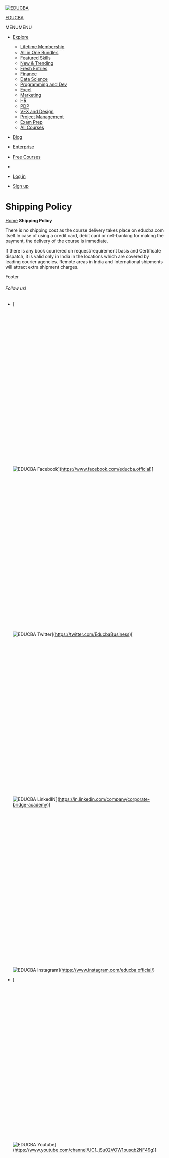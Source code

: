      

[![EDUCBA](https://cdn.educba.com/academy/wp-content/uploads/2023/06/mobile_website_logo_transparent_background.png)](https://www.educba.com/)

[EDUCBA](https://www.educba.com/)

MENUMENU

* [Explore](https://www.educba.com/explore/)
    * [Lifetime Membership](https://www.educba.com/all-in-one/)
    * [All in One Bundles](https://www.educba.com/all-in-one-bundles/)
    * [Featured Skills](https://www.educba.com/featured-skills/)
    * [New & Trending](https://www.educba.com/new-trending/courses/)
    * [Fresh Entries](https://www.educba.com/fresh-entries/)
    * [Finance](https://www.educba.com/finance/courses/)
    * [Data Science](https://www.educba.com/data-science/courses/)
    * [Programming and Dev](https://www.educba.com/software-development/courses/)
    * [Excel](https://www.educba.com/excel/courses/)
    * [Marketing](https://www.educba.com/marketing/courses/)
    * [HR](https://www.educba.com/human-resource/courses/)
    * [PDP](https://www.educba.com/personal-development/courses/)
    * [VFX and Design](https://www.educba.com/design/courses/)
    * [Project Management](https://www.educba.com/project-management/courses/)
    * [Exam Prep](https://www.educba.com/exam-prep/)
    * [All Courses](https://www.educba.com/courses/)
* [Blog](https://www.educba.com/blog/)
* [Enterprise](https://www.educba.com/enterprise/)
* [Free Courses](https://www.educba.com/skillup-101free/)
*  
    
* [Log in](#)
* [Sign up](https://www.educba.com/sign-up/)

Shipping Policy
===============

[Home](https://www.educba.com/) **Shipping Policy**

There is no shipping cost as the course delivery takes place on educba.com itself.In case of using a credit card, debit card or net-banking for making the payment, the delivery of the course is immediate.

If there is any book couriered on request/requirement basis and Certificate dispatch, it is valid only in India in the locations which are covered by leading courier agencies. Remote areas in India and International shipments will attract extra shipment charges.

Footer

###### Follow us!

* [![EDUCBA Facebook](data:image/svg+xml,%3Csvg%20xmlns='http://www.w3.org/2000/svg'%20viewBox='0%200%2040%2041'%3E%3C/svg%3E "EDUCBA Facebook")
    
    ![EDUCBA Facebook](https://cdn.educba.com/academy/wp-content/uploads/2022/06/facebook9.png "EDUCBA Facebook")](https://www.facebook.com/educba.official)[![EDUCBA Twitter](data:image/svg+xml,%3Csvg%20xmlns='http://www.w3.org/2000/svg'%20viewBox='0%200%2040%2041'%3E%3C/svg%3E "EDUCBA Twitter")
    
    ![EDUCBA Twitter](https://cdn.educba.com/academy/wp-content/uploads/2023/11/twitter_social.png "EDUCBA Twitter")](https://twitter.com/EducbaBusiness)[![EDUCBA LinkedIN](data:image/svg+xml,%3Csvg%20xmlns='http://www.w3.org/2000/svg'%20viewBox='0%200%2040%2041'%3E%3C/svg%3E "EDUCBA LinkedIN")
    
    ![EDUCBA LinkedIN](https://cdn.educba.com/academy/wp-content/uploads/2022/06/linkedin9.png "EDUCBA LinkedIN")](https://in.linkedin.com/company/corporate-bridge-academy)[![EDUCBA Instagram](data:image/svg+xml,%3Csvg%20xmlns='http://www.w3.org/2000/svg'%20viewBox='0%200%2040%2041'%3E%3C/svg%3E "EDUCBA Instagram")
    
    ![EDUCBA Instagram](https://cdn.educba.com/academy/wp-content/uploads/2022/06/instagram9.png "EDUCBA Instagram")](https://www.instagram.com/educba.official/)
* [![EDUCBA Youtube](data:image/svg+xml,%3Csvg%20xmlns='http://www.w3.org/2000/svg'%20viewBox='0%200%2040%2041'%3E%3C/svg%3E "EDUCBA Youtube")
    
    ![EDUCBA Youtube](https://cdn.educba.com/academy/wp-content/uploads/2022/06/youtube9.png "EDUCBA Youtube")](https://www.youtube.com/channel/UC1_jSu02VOW1pusqb2NF49g)[![EDUCBA Coursera](data:image/svg+xml,%3Csvg%20xmlns='http://www.w3.org/2000/svg'%20viewBox='0%200%2040%2041'%3E%3C/svg%3E "EDUCBA Coursera")
    
    ![EDUCBA Coursera](https://cdn.educba.com/academy/wp-content/uploads/2023/12/coursera-icon.png "EDUCBA Coursera")](https://www.coursera.org/educba)[![EDUCBA Udemy](data:image/svg+xml,%3Csvg%20xmlns='http://www.w3.org/2000/svg'%20viewBox='0%200%2040%2041'%3E%3C/svg%3E "EDUCBA Udemy")
    
    ![EDUCBA Udemy](https://cdn.educba.com/academy/wp-content/uploads/2023/12/udemy-icon.png "EDUCBA Udemy")](https://www.udemy.com/user/premananda-suna/)

###### APPS

[![EDUCBA Android App](data:image/svg+xml,%3Csvg%20xmlns='http://www.w3.org/2000/svg'%20viewBox='0%200%20646%20250'%3E%3C/svg%3E "EDUCBA Android App")

![EDUCBA Android App](https://cdn.educba.com/images/educba-google-play-badge.png "EDUCBA Android App")](https://play.google.com/store/apps/details?id=com.educba.www)[![EDUCBA iOS App](data:image/svg+xml,%3Csvg%20xmlns='http://www.w3.org/2000/svg'%20viewBox='0%200%20646%20250'%3E%3C/svg%3E "EDUCBA iOS App")

![EDUCBA iOS App](https://cdn.educba.com/images/educba-app-store-ios.png "EDUCBA iOS App")](https://apps.apple.com/us/app/educba-learning-app/id1341654580)

###### Company

* [About us](https://www.educba.com/about-us/?source=footer)
* [Alumni Speak](https://www.educba.com/reviews/?source=footer)
* [Contact Us](https://www.educba.com/contact-us/?source=footer)
* [Log in](https://www.educba.com/login/?source=footer)
* [Sign up](https://www.educba.com/sign-up/?source=footer)

###### Work with us

* [Careers](https://www.educba.com/careers/?source=footer)
* [Become an Instructor](https://www.educba.com/instructors/?source=footer)

###### EDUCBA for Enterprise

* [Enterprise Solutions](https://www.educba.com/enterprise/?source=footer)
* [Explore Programs](https://www.educba.com/explore/?source=footer)
* [Free Courses](https://www.educba.com/skillup-101free/?source=footer)
* [Free Tutorials](https://www.educba.com/tutorials/?source=footer)
* [EDUCBA at Coursera](https://www.coursera.org/educba)
* [EDUCBA at Udemy](https://www.udemy.com/user/premananda-suna/)

###### Resources

* [Blog](https://www.educba.com/blog/?source=footer)
* [Self-Paced Training](https://www.educba.com/courses/?source=footer)
* [ExamTurf](https://www.examturf.com/?source=footer)
* [Verifiable Certificate](https://www.educba.com/verifiable-certificate/?source=footer)
* [Popular Skills Catalogue](https://www.educba.com/popular-skills-catalogue/?source=footer)
* [Exam Prep Catalogue](https://www.educba.com/exam-prep-catalogue/?source=footer)

###### Popular Categories

* [Lifetime Membership](https://www.educba.com/lifetime-membership/?source=footer)
* [All in One Bundles](https://www.educba.com/all-in-one-bundles/?source=footer)
* [Featured Skills](https://www.educba.com/featured-skills/?source=footer)
* [New & Trending](https://www.educba.com/new-trending/courses/?source=footer)
* [Fresh Entries](https://www.educba.com/fresh-entries/?source=footer)
* [Finance](https://www.educba.com/finance/courses/?source=footer)
* [Data Science](https://www.educba.com/data-science/courses/?source=footer)
* [Programming and Dev](https://www.educba.com/software-development/courses/?source=footer)
* [Excel](https://www.educba.com/excel/courses/?source=footer)
* [Marketing](https://www.educba.com/marketing/courses/?source=footer)
* [HR](https://www.educba.com/human-resource/courses/?source=footer)
* [PDP](https://www.educba.com/personal-development/courses/?source=footer)
* [VFX and Design](https://www.educba.com/design/courses/?source=footer)
* [Project Management](https://www.educba.com/project-management/courses/?source=footer)
* [Exam Prep](https://www.educba.com/exam-prep/?source=footer)
* [Learning Paths @ $19](https://www.educba.com/learning-paths-offer/?source=footer)
* [Learning Paths @ $49](https://www.educba.com/learning-paths-offers/?source=footer)
* [All Courses](https://www.educba.com/courses/?source=footer)

* [Terms & Conditions](https://www.educba.com/terms-and-conditions/)
* [Disclaimer](https://www.educba.com/disclaimer/)
* [Privacy Policy & Cookie Policy](https://www.educba.com/privacy-policy/)
* [Shipping Policy](https://www.educba.com/shipping-policy/)

ISO 10004:2018 & ISO 9001:2015 Certified

© 2024 - EDUCBA. ALL RIGHTS RESERVED. THE CERTIFICATION NAMES ARE THE TRADEMARKS OF THEIR RESPECTIVE OWNERS.

![EDUCBA](data:image/svg+xml,%3Csvg%20xmlns='http://www.w3.org/2000/svg'%20viewBox='0%200%20155%200'%3E%3C/svg%3E)

![EDUCBA](https://cdn.educba.com/images/website_logo_transparent_background.png)

 

\*Please provide your correct email id. Login details for this Free course will be emailed to you

x

Let’s Get Started

Email ID \*   

By signing up, you agree to our [Terms of Use](https://www.educba.com/terms-and-conditions/) and [Privacy Policy](https://www.educba.com/privacy-policy/).

X

x

![EDUCBA](data:image/svg+xml,%3Csvg%20xmlns='http://www.w3.org/2000/svg'%20viewBox='0%200%20155%200'%3E%3C/svg%3E)

![EDUCBA](https://cdn.educba.com/images/website_logo_transparent_background.png)

     

_\*Please provide your correct email id. Login details for this Free course will be emailed to you_

X

X

EDUCBA Login

Username

Password

[Forgot Password?](https://www.educba.com/forgot-password/)

Submit

X

This website or its third-party tools use cookies, which are necessary to its functioning and required to achieve the purposes illustrated in the cookie policy. By closing this banner, scrolling this page, clicking a link or continuing to browse otherwise, you agree to our [Privacy Policy](https://www.educba.com/privacy-policy/?source=popup "Privacy Policy")

OK

     

[🚀 Limited Time Offer! \- 🎁 ENROLL NOW](https://www.educba.com/all-in-one/)